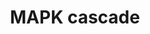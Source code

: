 ---
annotations:
- id: PW:0000007
  parent: signaling pathway
  type: Pathway Ontology
  value: mitogen activated protein kinase signaling pathway
- id: PW:0000007
  parent: signaling pathway
  type: Pathway Ontology
  value: mitogen activated protein kinase signaling pathway
authors:
- Nsalomonis
- MaintBot
- Khanspers
- I.Reyes
- Michiel
- Jildau
- MartijnVanIersel
- Ddigles
- Mkutmon
- DeSl
- AlexanderPico
- Eweitz
- Egonw
description: The MAPK cascades are central signaling pathways that regulate a wide
  variety of stimulated cellular processes, including proliferation, differentiation,
  apoptosis and stress response. Therefore, dysregulation, or improper functioning
  of these cascades, is involved in the induction and progression of diseases such
  as cancer, diabetes, autoimmune diseases, and developmental abnormalities.   Proteins
  on this pathway have targeted assays available via the [https://assays.cancer.gov/available_assays?wp_id=WP422
  CPTAC Assay Portal]
last-edited: 2021-05-11
organisms:
- Homo sapiens
redirect_from:
- /index.php/Pathway:WP422
- /instance/WP422
- /instance/WP422_rr123420
revision: r123420
schema-jsonld:
- '@context': https://schema.org/
  '@id': https://wikipathways.github.io/pathways/WP422.html
  '@type': Dataset
  creator:
    '@type': Organization
    name: WikiPathways
  description: The MAPK cascades are central signaling pathways that regulate a wide
    variety of stimulated cellular processes, including proliferation, differentiation,
    apoptosis and stress response. Therefore, dysregulation, or improper functioning
    of these cascades, is involved in the induction and progression of diseases such
    as cancer, diabetes, autoimmune diseases, and developmental abnormalities.   Proteins
    on this pathway have targeted assays available via the [https://assays.cancer.gov/available_assays?wp_id=WP422
    CPTAC Assay Portal]
  keywords:
  - ARAF
  - BRAF
  - ELK1
  - GDP
  - GRB2
  - GTP
  - HRAS
  - JUN
  - KRAS
  - MAP2
  - MAP2K1
  - MAP2K2
  - MAP2K3
  - MAP2K4
  - MAP2K6
  - MAP2K7
  - MAP3K1
  - MAP3K12
  - MAP3K2
  - MAP3K3
  - MAPK1
  - MAPK10
  - MAPK12
  - MAPK14
  - MAPK3
  - MBP
  - MP1
  - NRAS
  - PLCB3
  - RAF1
  - RASA3
  - RRAS
  - SIPA1
  - SOS1
  - SOS2
  license: CC0
  name: MAPK cascade
seo: CreativeWork
title: MAPK cascade
wpid: WP422
---